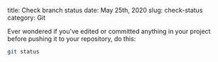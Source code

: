 title: Check branch status
date: May 25th, 2020
slug: check-status
category: Git

Ever wondered if you've edited or committed anything in your project before pushing it to your repository, do this:
```bash
git status
```